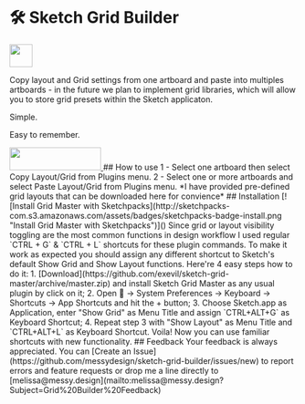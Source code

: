 # 🛠 Sketch Grid Builder

<a href="https://github.com/messydesign/sketch-grid-builder">
  <img width="40" height="40" src="https://github.com/messydesign/sketch-grid-builder/images/Icon.png" >
</a>

Copy layout and Grid settings from one artboard and paste into multiples artboards - in the future we plan to implement grid libraries, which will allow you to store grid presets within the Sketch applicaton.

Simple.

Easy to remember.

<!--
![sketchgridlayoutsettings](https://raw.githubusercontent.com/FrancisVega/sketch-copy-paste-layout-settings/master/sketch-layout-settings.sketchplugin/Contents/Resources/sketch-layout--demo.gif)
--!>
<a href="http://bit.ly/SketchRunnerWebsite">
  <img width="160" height="40" src="http://sketchrunner.com/img/badge%5Fblue.png" >
</a>

## How to use
1 - Select one artboard then select Copy Layout/Grid from Plugins menu.

2 - Select one or more artboards and select Paste Layout/Grid from Plugins menu.

*I have provided pre-defined grid layouts that can be downloaded here for convience*

## Installation
[![Install Grid Master with Sketchpacks](http://sketchpacks-com.s3.amazonaws.com/assets/badges/sketchpacks-badge-install.png "Install Grid Master with Sketchpacks")]()

Since grid or layout visibility toggling are the most common functions in design workflow I used regular `CTRL + G` & `CTRL + L` shortcuts for these plugin commands. To make it work as expected you should assign any different shortcut to Sketch's default Show Grid and Show Layout functions. Here're 4 easy steps how to do it:

1. [Download](https://github.com/exevil/sketch-grid-master/archive/master.zip) and install Sketch Grid Master as any usual plugin by click on it;
2. Open  → System Preferences → Keyboard → Shortcuts → App Shortcuts and hit the + button;
3. Choose Sketch.app as Application, enter "Show Grid" as Menu Title and assign `CTRL+ALT+G` as Keyboard Shortcut;
4. Repeat step 3 with "Show Layout" as Menu Title and `CTRL+ALT+L` as Keyboard Shortcut.

Voila! Now you can use familiar shortcuts with new functionality.

## Feedback
Your feedback is always appreciated. You can [Create an Issue](https://github.com/messydesign/sketch-grid-builder/issues/new) to report errors and feature requests or drop me a line directly to [melissa@messy.design](mailto:melissa@messy.design?Subject=Grid%20Builder%20Feedback)
